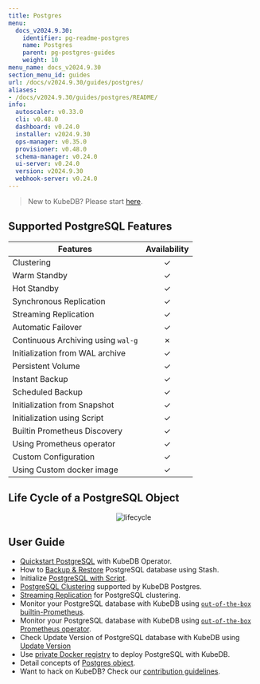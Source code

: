 ```yaml
---
title: Postgres
menu:
  docs_v2024.9.30:
    identifier: pg-readme-postgres
    name: Postgres
    parent: pg-postgres-guides
    weight: 10
menu_name: docs_v2024.9.30
section_menu_id: guides
url: /docs/v2024.9.30/guides/postgres/
aliases:
- /docs/v2024.9.30/guides/postgres/README/
info:
  autoscaler: v0.33.0
  cli: v0.48.0
  dashboard: v0.24.0
  installer: v2024.9.30
  ops-manager: v0.35.0
  provisioner: v0.48.0
  schema-manager: v0.24.0
  ui-server: v0.24.0
  version: v2024.9.30
  webhook-server: v0.24.0
---
```


> New to KubeDB? Please start [here](/docs/v2024.9.30/README).

## Supported PostgreSQL Features

| Features                           | Availability |
|------------------------------------|:------------:|
| Clustering                         |   &#10003;   |
| Warm Standby                       |   &#10003;   |
| Hot Standby                        |   &#10003;   |
| Synchronous Replication            |   &#10003;   |
| Streaming Replication              |   &#10003;   |
| Automatic Failover                 |   &#10003;   |
| Continuous Archiving using `wal-g` |   &#10007;   |
| Initialization from WAL archive    |   &#10003;   |
| Persistent Volume                  |   &#10003;   |
| Instant Backup                     |   &#10003;   |
| Scheduled Backup                   |   &#10003;   |
| Initialization from Snapshot       |   &#10003;   |
| Initialization using Script        |   &#10003;   |
| Builtin Prometheus Discovery       |   &#10003;   |
| Using Prometheus operator          |   &#10003;   |
| Custom Configuration               |   &#10003;   |
| Using Custom docker image          |   &#10003;   |

## Life Cycle of a PostgreSQL Object

<p align="center">
  <img alt="lifecycle"  src="/docs/v2024.9.30/images/postgres/lifecycle.png">
</p>

## User Guide

- [Quickstart PostgreSQL](/docs/v2024.9.30/guides/postgres/quickstart/quickstart) with KubeDB Operator.
- How to [Backup & Restore](/docs/v2024.9.30/guides/postgres/backup/stash/overview/) PostgreSQL database using Stash.
- Initialize [PostgreSQL with Script](/docs/v2024.9.30/guides/postgres/initialization/script_source).
- [PostgreSQL Clustering](/docs/v2024.9.30/guides/postgres/clustering/ha_cluster) supported by KubeDB Postgres.
- [Streaming Replication](/docs/v2024.9.30/guides/postgres/clustering/streaming_replication) for PostgreSQL clustering.
- Monitor your PostgreSQL database with KubeDB using [`out-of-the-box` builtin-Prometheus](/docs/v2024.9.30/guides/postgres/monitoring/using-builtin-prometheus).
- Monitor your PostgreSQL database with KubeDB using [`out-of-the-box` Prometheus operator](/docs/v2024.9.30/guides/postgres/monitoring/using-prometheus-operator).
- Check Update Version of PostgreSQL database with KubeDB using [Update Version](/docs/v2024.9.30/guides/postgres/update-version/versionupgrading)
- Use [private Docker registry](/docs/v2024.9.30/guides/postgres/private-registry/using-private-registry) to deploy PostgreSQL with KubeDB.
- Detail concepts of [Postgres object](/docs/v2024.9.30/guides/postgres/concepts/postgres).
- Want to hack on KubeDB? Check our [contribution guidelines](/docs/v2024.9.30/CONTRIBUTING).
